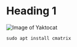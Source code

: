 # Heading 1


![Image of Yaktocat](https://octodex.github.com/images/justicetocat.jpg)


```
sudo apt install cmatrix
```
